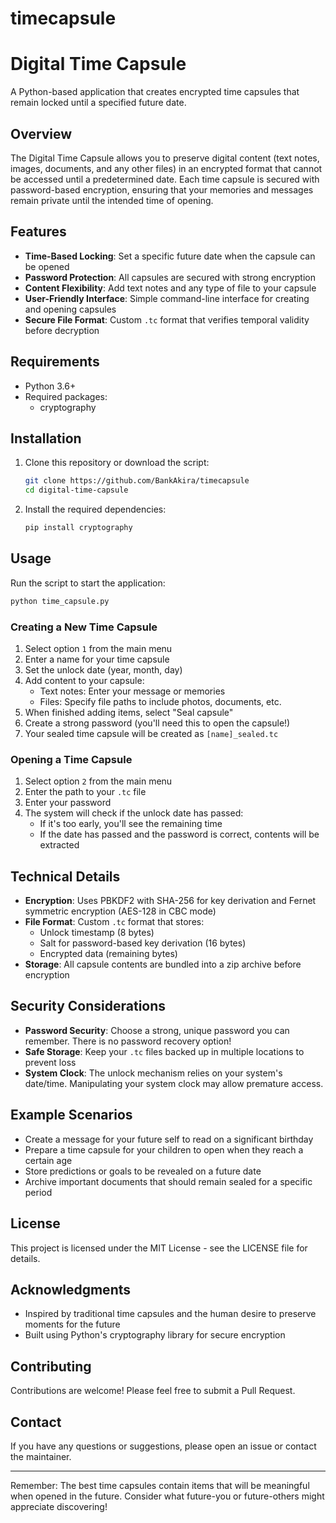 # timecapsule
# Digital Time Capsule

A Python-based application that creates encrypted time capsules that remain locked until a specified future date.

## Overview

The Digital Time Capsule allows you to preserve digital content (text notes, images, documents, and any other files) in an encrypted format that cannot be accessed until a predetermined date. Each time capsule is secured with password-based encryption, ensuring that your memories and messages remain private until the intended time of opening.


## Features

- **Time-Based Locking**: Set a specific future date when the capsule can be opened
- **Password Protection**: All capsules are secured with strong encryption
- **Content Flexibility**: Add text notes and any type of file to your capsule
- **User-Friendly Interface**: Simple command-line interface for creating and opening capsules
- **Secure File Format**: Custom `.tc` format that verifies temporal validity before decryption

## Requirements

- Python 3.6+
- Required packages:
  - cryptography

## Installation

1. Clone this repository or download the script:
   ```bash
   git clone https://github.com/BankAkira/timecapsule
   cd digital-time-capsule
   ```

2. Install the required dependencies:
   ```bash
   pip install cryptography
   ```

## Usage

Run the script to start the application:

```bash
python time_capsule.py
```

### Creating a New Time Capsule

1. Select option `1` from the main menu
2. Enter a name for your time capsule
3. Set the unlock date (year, month, day)
4. Add content to your capsule:
   - Text notes: Enter your message or memories
   - Files: Specify file paths to include photos, documents, etc.
5. When finished adding items, select "Seal capsule"
6. Create a strong password (you'll need this to open the capsule!)
7. Your sealed time capsule will be created as `[name]_sealed.tc`

### Opening a Time Capsule

1. Select option `2` from the main menu
2. Enter the path to your `.tc` file
3. Enter your password
4. The system will check if the unlock date has passed:
   - If it's too early, you'll see the remaining time
   - If the date has passed and the password is correct, contents will be extracted

## Technical Details

- **Encryption**: Uses PBKDF2 with SHA-256 for key derivation and Fernet symmetric encryption (AES-128 in CBC mode)
- **File Format**: Custom `.tc` format that stores:
  - Unlock timestamp (8 bytes)
  - Salt for password-based key derivation (16 bytes)
  - Encrypted data (remaining bytes)
- **Storage**: All capsule contents are bundled into a zip archive before encryption

## Security Considerations

- **Password Security**: Choose a strong, unique password you can remember. There is no password recovery option!
- **Safe Storage**: Keep your `.tc` files backed up in multiple locations to prevent loss
- **System Clock**: The unlock mechanism relies on your system's date/time. Manipulating your system clock may allow premature access.

## Example Scenarios

- Create a message for your future self to read on a significant birthday
- Prepare a time capsule for your children to open when they reach a certain age
- Store predictions or goals to be revealed on a future date
- Archive important documents that should remain sealed for a specific period

## License

This project is licensed under the MIT License - see the LICENSE file for details.

## Acknowledgments

- Inspired by traditional time capsules and the human desire to preserve moments for the future
- Built using Python's cryptography library for secure encryption

## Contributing

Contributions are welcome! Please feel free to submit a Pull Request.

## Contact

If you have any questions or suggestions, please open an issue or contact the maintainer.

---

Remember: The best time capsules contain items that will be meaningful when opened in the future. Consider what future-you or future-others might appreciate discovering!